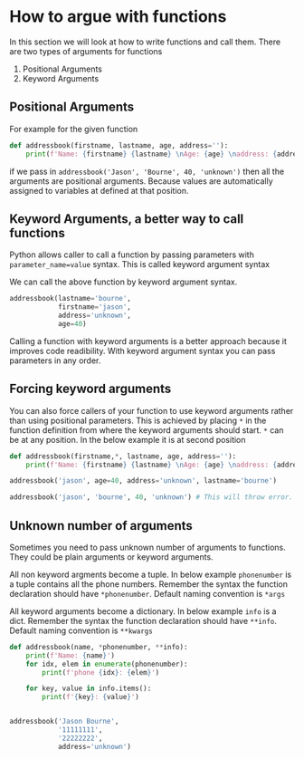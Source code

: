 # How to argue with functions

In this section we will look at how to write functions and call them. There are two types of arguments for functions
   1. Positional Arguments
   2. Keyword Arguments

## Positional Arguments
For example for the given function
```python
def addressbook(firstname, lastname, age, address=''):
    print(f'Name: {firstname} {lastname} \nAge: {age} \naddress: {address}')
```

if we pass in `addressbook('Jason', 'Bourne', 40, 'unknown')`
then all the arguments are positional arguments. Because values are automatically assigned to variables at defined at that position.

## Keyword Arguments, a better way to call functions

Python allows caller to call a function by passing parameters with `parameter_name=value` syntax. This is called keyword argument syntax

We can call the above function by keyword argument syntax.
```python
addressbook(lastname='bourne',
            firstname='jason',
            address='unknown',
            age=40)
```

Calling a function with keyword arguments is a better approach because it improves code readibility. With keyword argument syntax you can pass parameters in any order.

## Forcing keyword arguments
You can also force callers of your function to use keyword arguments rather than using positional parameters. This is achieved by placing `*` in the function definition from where the keyword arguments should start. `*` can be at any position. In the below example it is at second position

```python runnable
def addressbook(firstname,*, lastname, age, address=''):
    print(f'Name: {firstname} {lastname} \nAge: {age} \naddress: {address}')

addressbook('jason', age=40, address='unknown', lastname='bourne')

addressbook('jason', 'bourne', 40, 'unknown') # This will throw error.
```

## Unknown number of arguments

Sometimes you need to pass unknown number of arguments to functions. They could be plain arguments or keyword arguments.

All non keyword argments become a tuple. In below example `phonenumber` is a tuple contains all the phone numbers. Remember the syntax the function declaration should have `*phonenumber`. Default naming convention is `*args`

All keyword arguments become a dictionary. In below example `info` is a dict.
Remember the syntax the function declaration should have `**info`. Default naming convention is `**kwargs`

```python runnable
def addressbook(name, *phonenumber, **info):
    print(f'Name: {name}')
    for idx, elem in enumerate(phonenumber):
        print(f'phone {idx}: {elem}')

    for key, value in info.items():
        print(f'{key}: {value}')


addressbook('Jason Bourne',
            '11111111',
            '22222222',
            address='unknown')

```
